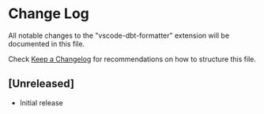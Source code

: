 # Change Log

All notable changes to the "vscode-dbt-formatter" extension will be documented in this file.

Check [Keep a Changelog](http://keepachangelog.com/) for recommendations on how to structure this file.

## [Unreleased]

- Initial release